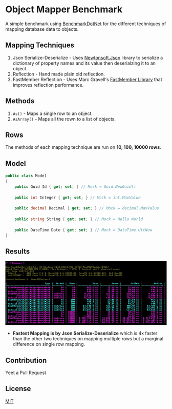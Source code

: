 # Object Mapper Benchmark
A simple benchmark using [BenchmarkDotNet](https://github.com/dotnet/BenchmarkDotNet) for the different techniques of mapping database data to objects.

## Mapping Techniques
1. Json Serialize-Deserialize - Uses [Newtonsoft.Json](https://www.nuget.org/packages/Newtonsoft.Json/) library to serialize a dictionary of property names and its value then deserialzing it to an object.
2. Reflection - Hand made plain old reflection.
3. FastMember Reflection - Uses Marc Gravell's [FastMember Library](https://github.com/mgravell/fast-member) that improves reflection performance.

## Methods
1. `As()` - Maps a single row to an object.
2. `AsArray()` - Maps all the rown to a list of objects.

## Rows
The methods of each mapping technique are run on __10, 100, 10000 rows__.

## Model
```csharp
public class Model
{
    public Guid Id { get; set; } // Mock = Guid.NewGuid()

    public int Integer { get; set; } // Mock = int.MaxValue

    public decimal Decimal { get; set; } // Mock = decimal.MaxValue

    public string String { get; set; } // Mock = Hello World

    public DateTime Date { get; set; } // Mock = DateTime.UtcNow
}
```

## Results
![Bechmark Results](https://github.com/IanEscober/ObjectMapperBenchmark/blob/master/docs/Results.JPG)

- __Fastest Mapping is by Json Serialize-Deserialize__ which is 4x faster than the other two techniques on mapping multiple rows but a marginal difference on single row mapping.

## Contribution
Yeet a Pull Request

## License
[MIT](https://github.com/IanEscober/ObjectMapperBenchmark/blob/master/License)